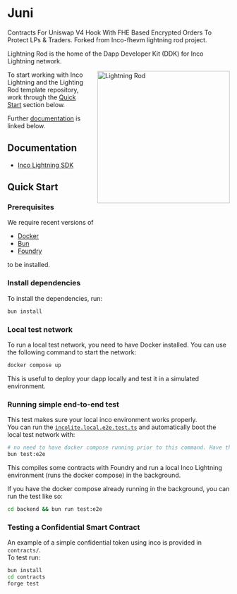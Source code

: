 # Juni

Contracts For Uniswap V4 Hook With FHE Based Encrypted Orders To Protect LPs & Traders. Forked from Inco-fhevm lightning rod project.

Lightning Rod is the home of the Dapp Developer Kit (DDK) for Inco Lightning network.

<img src="./docs/images/lightning-rod.png" alt="Lightning Rod" width="300" style="float: right; margin-left: 20px; margin-bottom: 20px;">

To start working with Inco Lightning and the Lighting Rod template repository, work through the [Quick Start](#quick-start) section below.

Further [documentation](#documentation) is linked below.

## Documentation

- [Inco Lightning SDK](docs/inco-lightning.md)

## Quick Start

### Prerequisites

We require recent versions of

- [Docker](https://www.docker.com/)
- [Bun](https://bun.sh/)
- [Foundry](https://getfoundry.sh/)

to be installed.

### Install dependencies

To install the dependencies, run:

```bash
bun install
```

### Local test network

To run a local test network, you need to have Docker installed. You can use the following command to start the network:

```bash
docker compose up
```

This is useful to deploy your dapp locally and test it in a simulated environment.

### Running simple end-to-end test

This test makes sure your local inco environment works properly.  
You can run the [`incolite.local.e2e.test.ts`](./test/src/incolite.local.e2e.test.ts) and automatically boot the local test network with:

```bash
# no need to have docker compose running prior to this command. Have the docker daemon up.
bun test:e2e
```

This compiles some contracts with Foundry and run a local Inco Lightning environment (runs the docker compose) in the background.

If you have the docker compose already running in the background, you can run the test like so:

```bash
cd backend && bun run test:e2e
```

### Testing a Confidential Smart Contract

An example of a simple confidential token using inco is provided in `contracts/`.  
To test run:

```bash
bun install
cd contracts
forge test
```
